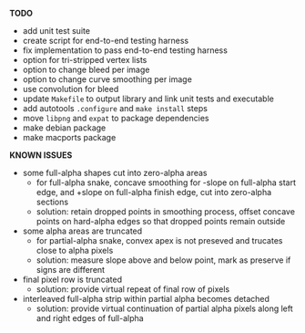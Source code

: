 **TODO**

- add unit test suite
- create script for end-to-end testing harness
- fix implementation to pass end-to-end testing harness
- option for tri-stripped vertex lists
- option to change bleed per image
- option to change curve smoothing per image
- use convolution for bleed
- update `Makefile` to output library and link unit tests and executable
- add autotools `.configure` and `make install` steps
- move `libpng` and `expat` to package dependencies
- make debian package
- make macports package

**KNOWN ISSUES**

- some full-alpha shapes cut into zero-alpha areas
    - for full-alpha snake, concave smoothing for -slope on full-alpha start edge, and +slope on full-alpha finish edge, cut into zero-alpha sections
    - solution: retain dropped points in smoothing process, offset concave points on hard-alpha edges so that dropped points remain outside
- some alpha areas are truncated
    - for partial-alpha snake, convex apex is not preseved and trucates close to alpha pixels
    - solution: measure slope above and below point, mark as preserve if signs are different
- final pixel row is truncated
    - solution: provide virtual repeat of final row of pixels
- interleaved full-alpha strip within partial alpha becomes detached
    - solution: provide virtual continuation of partial alpha pixels along left and right edges of full-alpha
